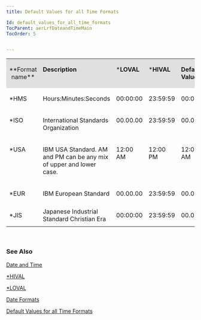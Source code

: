 ```yaml
---
title: Default Values for all Time Formats

Id: default_values_for_all_time_formats
TocParent: aerLrfDateandTimeMain
TocOrder: 5


---
```


<table id="Table2" style="WIDTH: 100%; border-spacing: 0px" cellspacing="0" width="100%" x-use-null-cells="x-use-null-cells"> <tr valign="top" style="x-cell-content-align: top"> <td colspan="1" rowspan="1" width="54" bgcolor="#e0e0e0"> <p align="center"> **Format <br /> name** 
</td>
        <td colspan="1" rowspan="1" width="139" bgcolor="#e0e0e0">

****Description**** 
</td>
        <td colspan="1" rowspan="1" width="84" bgcolor="#e0e0e0">

***LOVAL** 
</td>
        <td colspan="1" rowspan="1" width="84" bgcolor="#e0e0e0">

***HIVAL** 
</td>
        <td colspan="1" rowspan="1" width="72" bgcolor="#e0e0e0">

**Default<br /> Value** 
</td>
        </tr>
        <tr valign="top" style="x-cell-content-align: top">
            <td colspan="1" rowspan="1" width="54">

*HMS 
</td>
            <td colspan="1" rowspan="1" width="139">

Hours:Minutes:Seconds 
</td>
            <td colspan="1" rowspan="1" width="84">

00:00:00 
</td>
            <td colspan="1" rowspan="1" width="84">

23:59:59 
</td>
            <td colspan="1" rowspan="1" width="72">

00:00:00 
</td>
        </tr>
        <tr valign="top" style="x-cell-content-align: top">
            <td colspan="1" rowspan="1" width="54">

*ISO 
</td>
            <td colspan="1" rowspan="1" width="139">

International Standards Organization 
</td>
            <td colspan="1" rowspan="1" width="84">

00.00.00 
</td>
            <td colspan="1" rowspan="1" width="84">

23:59:59 
</td>
            <td colspan="1" rowspan="1" width="72">

00.00.00 
</td>
        </tr>
        <tr valign="top" style="x-cell-content-align: top">
            <td colspan="1" rowspan="1" width="54" height="54">

*USA 
</td>
            <td colspan="1" rowspan="1" width="139" height="54">

IBM USA Standard. AM and PM can be any mix of upper and lower case. 
</td>
            <td colspan="1" rowspan="1" width="84" height="54">

12:00 AM 
</td>
            <td colspan="1" rowspan="1" width="84" height="54">

12:00 PM 
</td>
            <td colspan="1" rowspan="1" width="72" height="54">

12:00 AM 
</td>
        </tr>
        <tr valign="top" style="x-cell-content-align: top">
            <td colspan="1" rowspan="1" width="54" height="31">

*EUR 
</td>
            <td colspan="1" rowspan="1" width="139" height="31">

IBM European Standard 
</td>
            <td colspan="1" rowspan="1" width="84" height="31">

00.00.00 
</td>
            <td colspan="1" rowspan="1" width="84" height="31">

23:59:59 
</td>
            <td colspan="1" rowspan="1" width="72" height="31">

00.00.00 
</td>
        </tr>
        <tr style="x-cell-content-align: top">
            <td colspan="1" rowspan="1" width="54">
                *JIS
            </td>
            <td colspan="1" rowspan="1" width="139">
                Japanese Industrial Standard
                Christian Era
            </td>
            <td colspan="1" rowspan="1" width="84">
                00:00:00
            </td>
            <td colspan="1" rowspan="1" width="84">

23:59:59 
</td>
            <td colspan="1" rowspan="1" width="72">

00.00.00 
</td>
        </tr>
</table>
        <br />
        </p>

### See Also
[Date and Time](aerLrfDateandTimeMain.html)

[*HIVAL](STARHIVAL.html)

[*LOVAL](STARLOVAL.html)

[Date Formats](Date_Formats.html)

[Default Values for all Time Formats](default_values_for_all_time_formats.html) 
